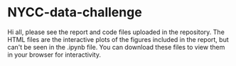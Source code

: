# NYCC-data-challenge

Hi all, please see the report and code files uploaded in the repository. The HTML files are the interactive plots of the figures included in the report, but can't be seen in the .ipynb file. You can download these files to view them in your browser for interactivity.
